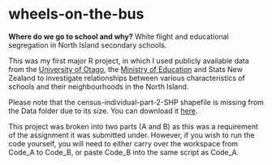 # wheels-on-the-bus
**Where do we go to school and why?** White flight and educational segregation in North Island secondary schools.

This was my first major R project, in which I used publicly available data from the [University of Otago](https://www.otago.ac.nz/wellington/departments/publichealth/research/hirp/otago020194.html#2018), the [Ministry of Education](https://catalogue.data.govt.nz/dataset/directory-of-educational-institutions/resource/20b7c271-fd5a-4c9e-869b-481a0e2453cd) and Stats New Zealand to investigate relationships between various characteristics of schools and their neighbourhoods in the North Island.

Please note that the census-individual-part-2-SHP shapefile is missing from the Data folder due to its size. You can download it [here](https://datafinder.stats.govt.nz/layer/104616-2018-census-individual-part-2-total-new-zealand-by-statistical-area-1/).

This project was broken into two parts (A and B) as this was a requirement of the assignment it was submitted under. However, if you wish to run the code yourself, you will need to either carry over the workspace from Code_A to Code_B, or paste Code_B into the same script as Code_A.
